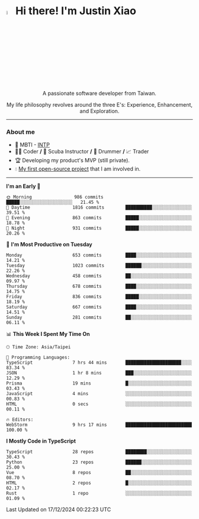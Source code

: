 # <img src="https://media.giphy.com/media/hvRJCLFzcasrR4ia7z/giphy.gif" width="5%">Hi there! I'm Justin Xiao
<p align="center">A passionate software developer from Taiwan.  </p>
<p align="center">My life philosophy revolves around the three E's: Experience, Enhancement, and Exploration.</p>

---
### About me
- 👀 MBTI - [INTP](https://www.16personalities.com/intp-personality)
- 👨‍💻 Coder **/** 🤿 Scuba Instructor **/** 🥁 Drummer **/** 📈 Trader
- 🏆 Developing my product's MVP (still private).
- 💧 [My first open-source project](https://github.com/Game-as-a-Service/Game-Lobby-Web) that I am involved in.

---
<!--START_SECTION:waka-->
**I'm an Early 🐤** 

```text
🌞 Morning                986 commits         █████░░░░░░░░░░░░░░░░░░░░   21.45 % 
🌆 Daytime                1816 commits        ██████████░░░░░░░░░░░░░░░   39.51 % 
🌃 Evening                863 commits         █████░░░░░░░░░░░░░░░░░░░░   18.78 % 
🌙 Night                  931 commits         █████░░░░░░░░░░░░░░░░░░░░   20.26 % 
```
📅 **I'm Most Productive on Tuesday** 

```text
Monday                   653 commits         ████░░░░░░░░░░░░░░░░░░░░░   14.21 % 
Tuesday                  1023 commits        ██████░░░░░░░░░░░░░░░░░░░   22.26 % 
Wednesday                458 commits         ██░░░░░░░░░░░░░░░░░░░░░░░   09.97 % 
Thursday                 678 commits         ████░░░░░░░░░░░░░░░░░░░░░   14.75 % 
Friday                   836 commits         █████░░░░░░░░░░░░░░░░░░░░   18.19 % 
Saturday                 667 commits         ████░░░░░░░░░░░░░░░░░░░░░   14.51 % 
Sunday                   281 commits         ██░░░░░░░░░░░░░░░░░░░░░░░   06.11 % 
```


📊 **This Week I Spent My Time On** 

```text
🕑︎ Time Zone: Asia/Taipei

💬 Programming Languages: 
TypeScript               7 hrs 44 mins       █████████████████████░░░░   83.34 % 
JSON                     1 hr 8 mins         ███░░░░░░░░░░░░░░░░░░░░░░   12.29 % 
Prisma                   19 mins             █░░░░░░░░░░░░░░░░░░░░░░░░   03.43 % 
JavaScript               4 mins              ░░░░░░░░░░░░░░░░░░░░░░░░░   00.83 % 
HTML                     0 secs              ░░░░░░░░░░░░░░░░░░░░░░░░░   00.11 % 

🔥 Editors: 
WebStorm                 9 hrs 17 mins       █████████████████████████   100.00 % 
```

**I Mostly Code in TypeScript** 

```text
TypeScript               28 repos            ████████░░░░░░░░░░░░░░░░░   30.43 % 
Python                   23 repos            ██████░░░░░░░░░░░░░░░░░░░   25.00 % 
Vue                      8 repos             ██░░░░░░░░░░░░░░░░░░░░░░░   08.70 % 
HTML                     2 repos             █░░░░░░░░░░░░░░░░░░░░░░░░   02.17 % 
Rust                     1 repo              ░░░░░░░░░░░░░░░░░░░░░░░░░   01.09 % 
```




 Last Updated on 17/12/2024 00:22:23 UTC
<!--END_SECTION:waka-->
